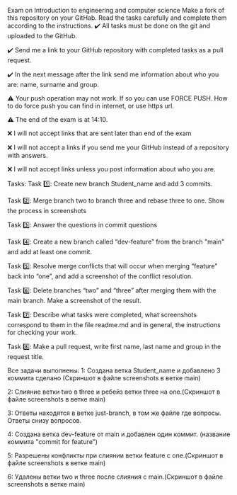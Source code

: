 Exam on Introduction to engineering and computer science
Make a fork of this repository on your GitHab. Read the tasks carefully and complete them according to the instructions.
✔️ All tasks must be done on the git and uploaded to the GitHub.

✔️ Send me a link to your GitHub repository with completed tasks as a pull request.

✔️ In the next message after the link send me information about who you are: name, surname and group.

⚠️ Your push operation may not work. If so you can use FORCE PUSH. How to do force push you can find in internet, or use https url.

⚠️ The end of the exam is at 14:10.

❌ I will not accept links that are sent later than end of the exam

❌ I will not accept a links if you send me your GitHub instead of a repository with answers.

❌ I will not accept links unless you post information about who you are.

Tasks:
Task 1️⃣: Create new branch Student_name and add 3 commits.

Task 2️⃣: Merge branch two to branch three and rebase three to one. Show the process in screenshots

Task 3️⃣: Answer the questions in commit questions

Task 4️⃣: Create a new branch called “dev-feature” from the branch "main" and add at least one commit.

Task 5️⃣: Resolve merge conflicts that will occur when merging “feature” back into “one”, and add a screenshot of the conflict resolution.

Task 6️⃣: Delete branches “two” and “three” after merging them with the main branch. Make a screenshot of the result.

Task 7️⃣: Describe what tasks were completed, what screenshots correspond to them in the file readme.md and in general, the instructions for checking your work.

Task 8️⃣: Make a pull request, write first name, last name and group in the request title.
 



Все задачи выполнены:
1: Создана ветка Student_name и добавлено 3 коммита сделано
(Скриншот в файле screenshots в ветке main)



2: Слияние ветки two в three и ребейз ветки three на one.(Скриншот в файле screenshots в ветке main)



3: Ответы находятся в ветке just-branch, в том же файле где вопросы. Ответы снизу вопросов.


4: Создана ветка dev-feature от main и добавлен один коммит. (название коммита "commit for feature")


5: Разрешены конфликты при слиянии ветки feature с one.(Скриншот в файле screenshots в ветке main)


6: Удалены ветки two и three после слияния с main.(Скриншот в файле screenshots в ветке main)



